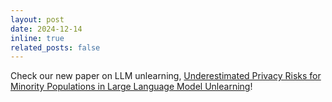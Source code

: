 ```yaml
---
layout: post
date: 2024-12-14
inline: true
related_posts: false
---
```


Check our new paper on LLM unlearning, [Underestimated Privacy Risks for Minority Populations in Large Language Model Unlearning](https://arxiv.org/abs/2412.08559)!
